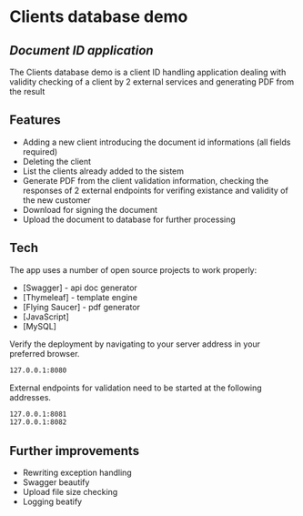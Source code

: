 # Clients database demo
## _Document ID application_

The Clients database demo is a client ID handling application dealing with validity checking of a client by 2 external services and generating PDF from the result

## Features

- Adding a new client introducing the document id informations (all fields required)
- Deleting the client
- List the clients already added to the sistem
- Generate PDF from the client validation information, checking the responses of 2 external endpoints for verifing existance and validity of the new customer
- Download for signing the document
- Upload the document to database for further processing

## Tech

The app uses a number of open source projects to work properly:

- [Swagger] - api doc generator
- [Thymeleaf] - template engine
- [Flying Saucer] - pdf generator
- [JavaScript]
- [MySQL]

Verify the deployment by navigating to your server address in
your preferred browser.

```sh
127.0.0.1:8080
```
External endpoints for validation need to be started at the following addresses.

```sh
127.0.0.1:8081
127.0.0.1:8082
```
## Further improvements

- Rewriting exception handling
- Swagger beautify 
- Upload file size checking
- Logging beatify
    








